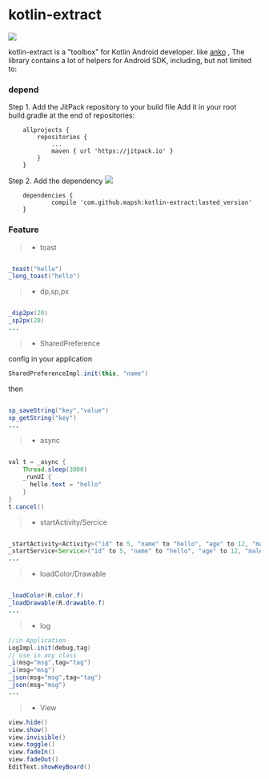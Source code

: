 # kotlin-extract

 [![](https://jitpack.io/v/mapsh/kotlin-extract.svg)](https://jitpack.io/#mapsh/kotlin-extract)

kotlin-extract is a "toolbox" for Kotlin Android developer.  like [anko](https://github.com/Kotlin/anko) , The library contains a lot of helpers for Android SDK, including, but not limited to:

### depend

Step 1. Add the JitPack repository to your build file
Add it in your root build.gradle at the end of repositories:
```
	allprojects {
		repositories {
			...
			maven { url 'https://jitpack.io' }
		}
	}
```
Step 2. Add the dependency [![](https://jitpack.io/v/mapsh/kotlin-extract.svg)](https://jitpack.io/#mapsh/kotlin-extract)

```
	dependencies {
	        compile 'com.github.mapsh:kotlin-extract:lasted_version'
	}
```

### Feature

>* toast
```java

_toast("hello")
_long_toast("hello")

```
>* dp,sp,px
```java

_dip2px(20)
_sp2px(20)
...

```
>* SharedPreference

config in your application
 ```java
SharedPreferenceImpl.init(this, "name")
```
then 
```java

sp_saveString("key","value")
sp_getString("key")
...

```
>* async
```java

val t = _async {
    Thread.sleep(3000)
    _runUI {
      hello.text = "hello"
    }
}
t.cancel()

```

>* startActivity/Sercice
```java

_startActivity<Activity>("id" to 5, "name" to "hello", "age" to 12, "male" to true)
_startService<Service>("id" to 5, "name" to "hello", "age" to 12, "male" to true)
...

```
>* loadColor/Drawable
```java

_loadColor(R.color.f)
_loadDrawable(R.drawable.f)
...

```

>* log
```java
//in Application
LogImpl.init(debug,tag)
// use in any class
_i(msg="msg",tag="tag")
_i(msg="msg")
_json(msg="msg",tag="tag")
_json(msg="msg")
...

```

>* View
```java
view.hide()
view.show()
view.invisible()
view.toggle()
view.fadeIn()
view.fadeOut()
EditText.showKeyBoard()


```
